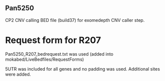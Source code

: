 ## Pan5250

CP2 CNV calling BED file (build37) for exomedepth CNV caller step.

# Request form for R207
Pan5250_R207_bedrequest.txt was used  (added into mokabed/LiveBedfiles/RequestForms)

5UTR was included for all genes and no padding was used. Additional sites were added.